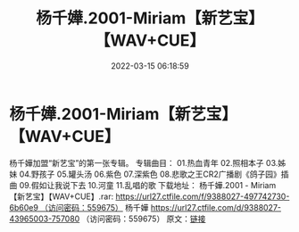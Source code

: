 ﻿---
title: 杨千嬅.2001-Miriam【新艺宝】【WAV+CUE】
date: 2022-03-15 06:18:59
categories: WAV车载音乐、镜像
tags: 华语中文
---
# 杨千嬅.2001-Miriam【新艺宝】【WAV+CUE】

杨千嬅加盟“新艺宝”的第一张专辑。
专辑曲目：
01.热血青年
02.照相本子
03.姊妹
04.野孩子
05.罐头汤
06.紫色
07.深紫色
08.悲歌之王CR2广播剧《鸽子园》插曲
09.假如让我说下去
10.河童
11.乱唱的歌
下载地址：
杨千嬅.2001 - Miriam【新艺宝】【WAV+CUE】.rar: https://url27.ctfile.com/f/9388027-497742730-6b60e9 （访问密码：559675）
杨千嬅
https://url27.ctfile.com/d/9388027-43965003-757080
（访问密码：559675）
原文：[链接](https://blog.sina.com.cn/s/blog_1647c7e7601030w7m.html)